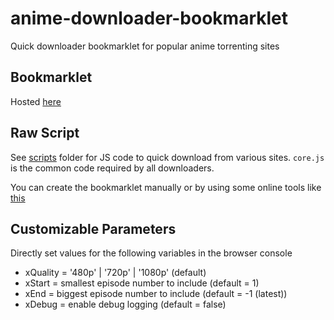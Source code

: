# anime-downloader-bookmarklet

Quick downloader bookmarklet for popular anime torrenting sites

## Bookmarklet

Hosted [here](https://the-codinator.github.io/anime-downloader-bookmarklet/index.html)

## Raw Script

See [scripts](scripts/) folder for JS code to quick download from various sites. `core.js` is the common code required by all downloaders.

You can create the bookmarklet manually or by using some online tools like [this](https://mrcoles.com/bookmarklet/)

## Customizable Parameters

Directly set values for the following variables in the browser console

- xQuality = '480p' | '720p' | '1080p' (default)
- xStart = smallest episode number to include (default = 1)
- xEnd = biggest episode number to include (default = -1 (latest))
- xDebug = enable debug logging (default = false)
